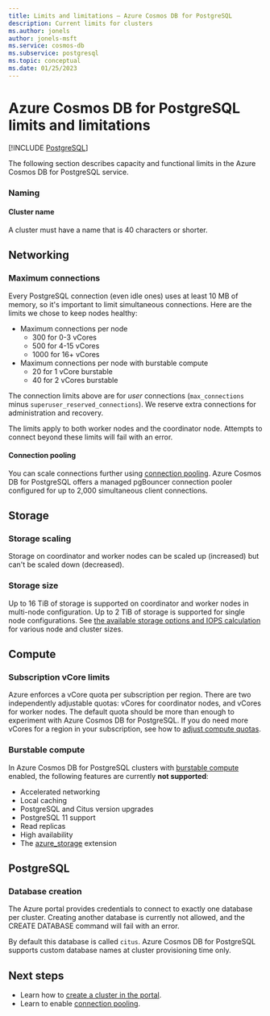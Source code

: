 ```yaml
---
title: Limits and limitations – Azure Cosmos DB for PostgreSQL
description: Current limits for clusters
ms.author: jonels
author: jonels-msft
ms.service: cosmos-db
ms.subservice: postgresql
ms.topic: conceptual
ms.date: 01/25/2023
---
```


# Azure Cosmos DB for PostgreSQL limits and limitations

[!INCLUDE [PostgreSQL](../includes/appliesto-postgresql.md)]

The following section describes capacity and functional limits in the
Azure Cosmos DB for PostgreSQL service.

### Naming

#### Cluster name

A cluster must have a name that is 40 characters or
shorter.

## Networking

### Maximum connections

Every PostgreSQL connection (even idle ones) uses at least 10 MB of memory, so
it's important to limit simultaneous connections. Here are the limits we chose
to keep nodes healthy:

* Maximum connections per node
   * 300 for 0-3 vCores
   * 500 for 4-15 vCores
   * 1000 for 16+ vCores
* Maximum connections per node with burstable compute
   * 20 for 1 vCore burstable
   * 40 for 2 vCores burstable

The connection limits above are for *user* connections (`max_connections` minus
`superuser_reserved_connections`). We reserve extra connections for
administration and recovery.

The limits apply to both worker nodes and the coordinator node. Attempts to
connect beyond these limits will fail with an error.

#### Connection pooling

You can scale connections further using [connection
pooling](concepts-connection-pool.md). Azure Cosmos DB for PostgreSQL offers a
managed pgBouncer connection pooler configured for up to 2,000 simultaneous
client connections.

## Storage

### Storage scaling

Storage on coordinator and worker nodes can be scaled up (increased) but can't
be scaled down (decreased).

### Storage size

Up to 16 TiB of storage is supported on coordinator and worker nodes in multi-node configuration. Up to 2 TiB of storage is supported for single node configurations. See [the available storage options and IOPS calculation](resources-compute.md)
for various node and cluster sizes.

## Compute

### Subscription vCore limits

Azure enforces a vCore quota per subscription per region. There are two
independently adjustable quotas: vCores for coordinator nodes, and vCores for
worker nodes. The default quota should be more than enough to experiment with
Azure Cosmos DB for PostgreSQL. If you do need more vCores for a region in your
subscription, see how to [adjust compute
quotas](howto-compute-quota.md).

### Burstable compute

In Azure Cosmos DB for PostgreSQL clusters with [burstable
compute](concepts-burstable-compute.md) enabled, the following features are
currently **not supported**:

* Accelerated networking
* Local caching
* PostgreSQL and Citus version upgrades
* PostgreSQL 11 support
* Read replicas
* High availability
* The [azure_storage](howto-ingest-azure-blob-storage.md) extension

## PostgreSQL

### Database creation

The Azure portal provides credentials to connect to exactly one database per
cluster. Creating another database is currently not allowed, and the CREATE DATABASE command will fail
with an error.

By default this database is called `citus`. Azure Cosmos DB for PostgreSQL supports custom database names at cluster provisioning time only.  

## Next steps

* Learn how to [create a cluster in the
  portal](quickstart-create-portal.md).
* Learn to enable [connection pooling](concepts-connection-pool.md).
